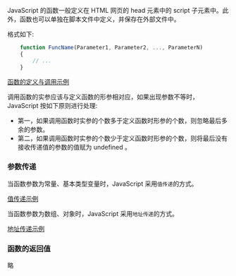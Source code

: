 
JavaScript 的函数一般定义在 HTML 网页的 head 元素中的 script 子元素中。此外，函数也可以单独在脚本文件中定义，并保存在外部文件中。

格式如下:
```js
    function FuncName(Parameter1, Parameter2, ..., ParameterN)
    {
        // ...
    }
```

[函数的定义与调用示例](t/05_function_defined.html)

调用函数的实参应该与定义函数的形参相对应，如果出现参数不等时，JavaScript 按如下原则进行处理:
* 第一，如果调用函数时实参的个数多于定义函数时形参的个数，则忽略最后多余的参数。
* 第二，如果调用函数时实参的个数少于定义函数时形参的个数，则将最后没有接收传递值的参数的值赋为 undefined 。

### 参数传递

当函数参数为常量、基本类型变量时，JavaScript 采用`值传递`的方式。

[值传递示例](t/05_function_para.html)

当函数参数为数组、对象时，JavaScript 采用`地址传递`的方式。

[地址传递示例](t/05_function_reference.html)


### 函数的返回值

略
